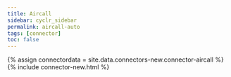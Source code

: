 ```yaml
---
title: Aircall
sidebar: cyclr_sidebar
permalink: aircall-auto
tags: [connector]
toc: false
---
```

{% assign connectordata = site.data.connectors-new.connector-aircall %}
{% include connector-new.html %}	